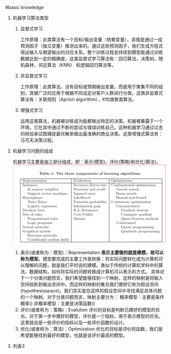 #basic knowledge

1. 机器学习算法类型

    1. 监督式学习
        
        工作原理：此类算法有一个目标/输出变量（依赖变量），该值是通过一组预测因子（独立变量）推测出来的。通过这些预测因子，我们生成方程式得出输入与期望输出的对应关系。整个训练过程会持续到模型能通过训练数据达到一定的精确度。这类监督式学习算法有：回归算法，决策树，随机森林，邻近算法（KNN） 和逻辑回归算法等。
    
    2. 非监督式学习
        
        工作原理：此类算法，没有目标或预期输出变量。而是用于聚集不同的组别，其被广泛的应用于根据不同设定对客户人群进行分类。这类非监督式算法有：关联规则（Apriori algorithm），K均值聚类算法。

    3. 增强式学习

        运用这类算法，机器被训练成为能都做出特定的决策。机器被暴露于一个环境，它在其中通过不断的尝试与错误训练自己。这种机器学习通过过去的经验来试图捕捉最优解来做出最准确的商业决策。这类增强式算法有：马可夫决策过程。

2. 机器学习问题的组成

    机器学习主要是由三部分组成，即：表示(模型)、评价(策略)和优化(算法)。
    ![](/assets/20141102144824031.jpg)

    1. 表示(或者称为：模型)：Representation
    **表示主要做的就是建模，故可以称为模型**。模型要完成的主要工作是转换：将实际问题转化成为计算机可以理解的问题，就是我们平时说的建模。类似于传统的计算机学科中的算法，数据结构，如何将实际的问题转换成计算机可以表示的方式。
    具体对于一个分类问题而言，我们希望能够找到一个映射，这样的映射是将输入空间投影到输出空间中。而这样的映射的集合我们便把它称为假设空间(hypothesisspace)。我们其实是在这样的假设空间中寻找满足具体问题的一个映射。对于分类问题而言，映射主要分为：
概率模型：主要是条件概率()
非概率模型：主要是决策函数()
    2. 评价(或者称为：策略)：Evalution
    评价的目标是判断已建好的模型的优劣。对于第一步中建好的模型，评价是一个指标，用于表示模型的优劣。这里就会是一些评价的指标以及一些评价函数的设计。
    3. 优化(或者称为：算法)：Optimization
    优化的目标是评价的函数，我们是希望能够找到最好的模型，也就是说评价最高的模型。
    

3. 列表3



